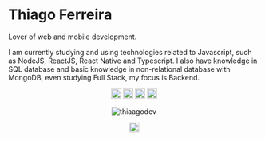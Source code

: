 # Thiago Ferreira

Lover of web and mobile development.

  I am currently studying and using technologies related to Javascript, such as NodeJS, ReactJS, React Native and Typescript. I also have knowledge in SQL database and basic knowledge in non-relational database with MongoDB, even studying Full Stack, my focus is Backend.

<p align="center">
    <img src="https://devicon.dev/devicon.git/icons/javascript/javascript-original.svg" alt="javascript"  width="20 "height="20"/>
    <img src="https://devicon.dev/devicon.git/icons/nodejs/nodejs-original.svg" alt="nodejs"  width="20 "height="20"/>
    <img src="https://devicon.dev/devicon.git/icons/react/react-original.svg" alt="reactjs"  width="20 "height="20"/>
    <img src="https://devicon.dev/devicon.git/icons/typescript/typescript-original.svg" alt="typescript"  width="20 "height="20"/>
</p>

<p  align="center">
  <img src="https://github-readme-stats.vercel.app/api/top-langs/?username=thiaagodev&theme=dark" alt="thiaagodev" />
</p>

<p align="center">
 <a href="https://twitter.com/thiaagodev" target="blank">
   <img align="center" src="https://cdn.jsdelivr.net/npm/simple-icons@3.0.1/icons/twitter.svg" alt="https://twitter.com/thiaagodev" height="20" width="20" />
 </a>
</p>

